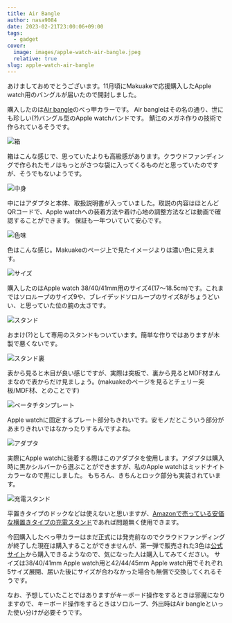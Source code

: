 ```yaml
---
title: Air Bangle
author: nasa9084
date: 2023-02-21T23:00:06+09:00
tags:
  - gadget
cover:
  image: images/apple-watch-air-bangle.jpeg
  relative: true
slug: apple-watch-air-bangle
---
```


あけましておめでとうございます。11月頃にMakuakeで応援購入したApple watch用のバングルが届いたので開封しました。

購入したのは[Air bangle](https://www.makuake.com/project/air-bangle02/)のべっ甲カラーです。
Air bangleはその名の通り、世にも珍しい(?)バングル型のApple watchバンドです。
鯖江のメガネ作りの技術で作られているそうです。

![箱](images/box.jpeg)

箱はこんな感じで、思っていたよりも高級感があります。クラウドファンディングで作られたモノはもっとがさつな袋に入ってくるものだと思っていたのですが、そうでもないようです。

![中身](images/contents.jpeg)

中にはアダプタと本体、取扱説明書が入っていました。取説の内容はほとんどQRコードで、Apple watchへの装着方法や着け心地の調整方法などは動画で確認することができます。
保証も一年ついていて安心です。

![色味](images/color.jpeg)

色はこんな感じ。Makuakeのページ上で見たイメージよりは濃い色に見えます。

![サイズ](images/size.jpeg)

購入したのはApple watch 38/40/41mm用のサイズ4(17〜18.5cm)です。これまではソロループのサイズ9や、ブレイデッドソロループのサイズ8がちょうどいい、と思っていた位の腕の太さです。

![スタンド](images/stand.jpeg)

おまけ(?)として専用のスタンドもついています。簡単な作りではありますが木製で悪くないです。

![スタンド裏](images/stand_rev.jpeg)

表から見ると木目が良い感じですが、実際は突板で、裏から見るとMDF材まんまなので表からだけ見ましょう。(makuakeのページを見るとチェリー突板/MDF材、とのことです)

![ベータチタンプレート](images/plate.jpeg)

Apple watchに固定するプレート部分もきれいです。安モノだとこういう部分があまりきれいではなかったりするんですよね。

![アダプタ](images/adapter.jpeg)

実際にApple watchに装着する際はこのアダプタを使用します。アダプタは購入時に黒かシルバーから選ぶことができますが、私のApple watchはミッドナイトカラーなので黒にしました。
もちろん、きちんとロック部分も実装されています。

![充電スタンド](images/charge.jpeg)

平置きタイプのドックなどは使えないと思いますが、[Amazonで売っている安価な横置きタイプの充電スタンド](https://amzn.to/3ILbUdT)であれば問題無く使用できます。

今回購入したべっ甲カラーはまだ正式には発売前なのでクラウドファンディングが終了した現在は購入することができませんが、第一弾で販売された3色は[公式サイト](https://airbangle.com/)から購入できるようなので、気になった人は購入してみてください。
サイズは38/40/41mm Apple watch用と42/44/45mm Apple watch用でそれぞれ5サイズ展開、届いた後にサイズが合わなかった場合も無償で交換してくれるそうです。

なお、予想していたことではありますがキーボード操作をするときは邪魔になりますので、キーボード操作をするときはソロループ、外出時はAir bangleといった使い分けが必要そうです。
